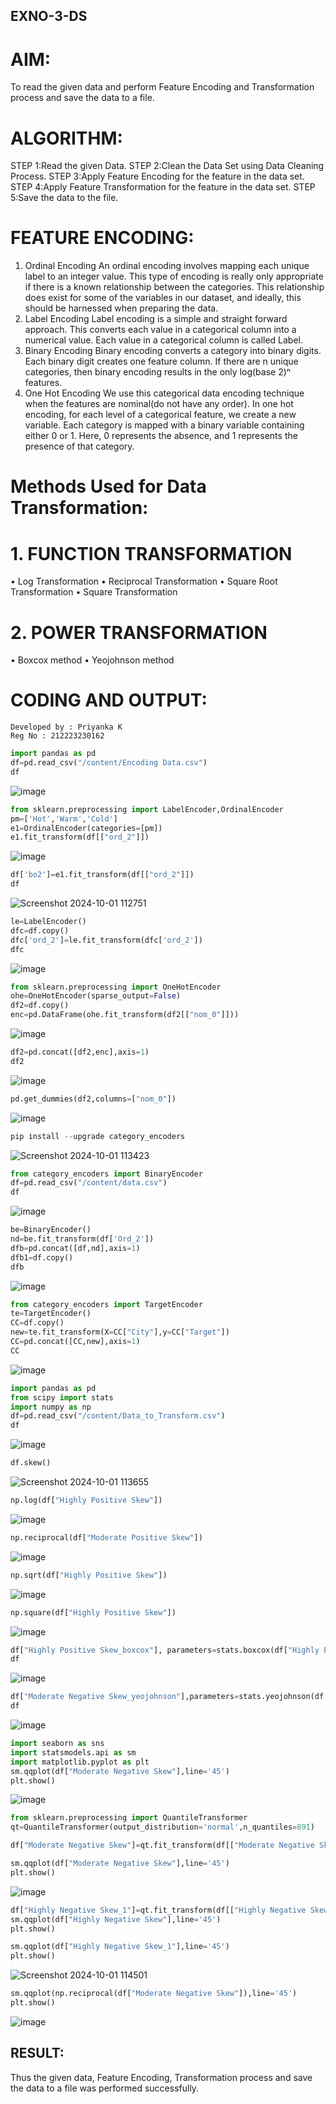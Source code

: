 ## EXNO-3-DS

# AIM:
To read the given data and perform Feature Encoding and Transformation process and save the data to a file.

# ALGORITHM:
STEP 1:Read the given Data.
STEP 2:Clean the Data Set using Data Cleaning Process.
STEP 3:Apply Feature Encoding for the feature in the data set.
STEP 4:Apply Feature Transformation for the feature in the data set.
STEP 5:Save the data to the file.

# FEATURE ENCODING:
1. Ordinal Encoding
An ordinal encoding involves mapping each unique label to an integer value. This type of encoding is really only appropriate if there is a known relationship between the categories. This relationship does exist for some of the variables in our dataset, and ideally, this should be harnessed when preparing the data.
2. Label Encoding
Label encoding is a simple and straight forward approach. This converts each value in a categorical column into a numerical value. Each value in a categorical column is called Label.
3. Binary Encoding
Binary encoding converts a category into binary digits. Each binary digit creates one feature column. If there are n unique categories, then binary encoding results in the only log(base 2)ⁿ features.
4. One Hot Encoding
We use this categorical data encoding technique when the features are nominal(do not have any order). In one hot encoding, for each level of a categorical feature, we create a new variable. Each category is mapped with a binary variable containing either 0 or 1. Here, 0 represents the absence, and 1 represents the presence of that category.

# Methods Used for Data Transformation:
  # 1. FUNCTION TRANSFORMATION
• Log Transformation
• Reciprocal Transformation
• Square Root Transformation
• Square Transformation
  # 2. POWER TRANSFORMATION
• Boxcox method
• Yeojohnson method

# CODING AND OUTPUT:
```
Developed by : Priyanka K
Reg No : 212223230162
```

```python
import pandas as pd
df=pd.read_csv("/content/Encoding Data.csv")
df
```
![image](https://github.com/user-attachments/assets/861ca668-54a2-486a-a75b-4db3e46d361c)

```python
from sklearn.preprocessing import LabelEncoder,OrdinalEncoder
pm=['Hot','Warm','Cold']
e1=OrdinalEncoder(categories=[pm])
e1.fit_transform(df[["ord_2"]])
```
![image](https://github.com/user-attachments/assets/c46bcfc8-24cb-418d-b65f-e5c7c189bf9e)



```python
df['bo2']=e1.fit_transform(df[["ord_2"]])
df
```
![Screenshot 2024-10-01 112751](https://github.com/user-attachments/assets/13c12a60-747c-4cb8-a926-69e7cc1cfccf)



```python
le=LabelEncoder()
dfc=df.copy()
dfc['ord_2']=le.fit_transform(dfc['ord_2'])
dfc
```
![image](https://github.com/user-attachments/assets/eaa14681-695e-42af-b895-eb82314d26b1)



```python
from sklearn.preprocessing import OneHotEncoder
ohe=OneHotEncoder(sparse_output=False)
df2=df.copy()
enc=pd.DataFrame(ohe.fit_transform(df2[["nom_0"]]))
```
![image](https://github.com/user-attachments/assets/0b893acb-e20b-46e5-b032-6fd3e7b58145)


```python
df2=pd.concat([df2,enc],axis=1)
df2
```
![image](https://github.com/user-attachments/assets/25c8e2ff-3f5c-44b9-a873-b9a550abdd32)

```python
pd.get_dummies(df2,columns=["nom_0"])
```
![image](https://github.com/user-attachments/assets/d44d08aa-be43-488d-984d-391f4f0042d8)



```python
pip install --upgrade category_encoders
```
![Screenshot 2024-10-01 113423](https://github.com/user-attachments/assets/00fa038c-43ae-45b0-9f04-2367a472c37c)



```python
from category_encoders import BinaryEncoder
df=pd.read_csv("/content/data.csv")
df
```
![image](https://github.com/user-attachments/assets/d06d39c7-08ad-401d-87a6-d75adc952c76)



```python
be=BinaryEncoder()
nd=be.fit_transform(df['Ord_2'])
dfb=pd.concat([df,nd],axis=1)
dfb1=df.copy()
dfb
```
![image](https://github.com/user-attachments/assets/573e1f48-66ff-4c93-bcd9-c1a079422901)


```python
from category_encoders import TargetEncoder
te=TargetEncoder()
CC=df.copy()
new=te.fit_transform(X=CC["City"],y=CC["Target"])
CC=pd.concat([CC,new],axis=1)
CC
```
![image](https://github.com/user-attachments/assets/d551e20d-ddf0-4237-aef0-8e51895b535e)



```python
import pandas as pd
from scipy import stats
import numpy as np
df=pd.read_csv("/content/Data_to_Transform.csv")
df
```
![image](https://github.com/user-attachments/assets/cfc2654f-eb7d-428e-896a-9ee6eccf26fc)



```python
df.skew()
```
![Screenshot 2024-10-01 113655](https://github.com/user-attachments/assets/45d05009-d673-4d44-a8f0-bb839727254e)



```python
np.log(df["Highly Positive Skew"])
```
![image](https://github.com/user-attachments/assets/e54c07d4-0f38-4530-a630-291190b49078)



```python
np.reciprocal(df["Moderate Positive Skew"])
```
![image](https://github.com/user-attachments/assets/eae57994-bf82-4abd-9a3b-fae00cc2eff4)


```python
np.sqrt(df["Highly Positive Skew"])
```
![image](https://github.com/user-attachments/assets/61b4bd41-09f9-4f04-8dc8-5b45405d4139)


```python
np.square(df["Highly Positive Skew"])
```

![image](https://github.com/user-attachments/assets/a3a1d80d-1499-4a91-b9a5-bb043b911c5a)


```python
df["Highly Positive Skew_boxcox"], parameters=stats.boxcox(df["Highly Positive Skew"])
df
```
![image](https://github.com/user-attachments/assets/7f960eba-b8e5-43d3-a37b-24f30d5a4f97)


```python
df["Moderate Negative Skew_yeojohnson"],parameters=stats.yeojohnson(df["Moderate Negative Skew"])
df
```
![image](https://github.com/user-attachments/assets/6edb8d31-a26f-436f-ad7c-baec90af188a)


```python
import seaborn as sns
import statsmodels.api as sm
import matplotlib.pyplot as plt
sm.qqplot(df["Moderate Negative Skew"],line='45')
plt.show()
```
![image](https://github.com/user-attachments/assets/f3710ce9-e1aa-4770-a953-7d0ffc7a42b2)



```python
from sklearn.preprocessing import QuantileTransformer
qt=QuantileTransformer(output_distribution='normal',n_quantiles=891)

df["Moderate Negative Skew"]=qt.fit_transform(df[["Moderate Negative Skew"]])

sm.qqplot(df["Moderate Negative Skew"],line='45')
plt.show()
```
![image](https://github.com/user-attachments/assets/3fdfa646-b1b5-44e6-95f8-3cc6241c9198)



```python
df["Highly Negative Skew_1"]=qt.fit_transform(df[["Highly Negative Skew"]])
sm.qqplot(df["Highly Negative Skew"],line='45')
plt.show()
```



```python
sm.qqplot(df["Highly Negative Skew_1"],line='45')
plt.show()
```

![Screenshot 2024-10-01 114501](https://github.com/user-attachments/assets/a7fd36c4-f9b5-439c-ac27-e669ba86ed9a)

```python
sm.qqplot(np.reciprocal(df["Moderate Negative Skew"]),line='45')
plt.show()
```
![image](https://github.com/user-attachments/assets/8feebab1-2479-4896-9999-f0832d1b0a7b)




## RESULT:
Thus the given data, Feature Encoding, Transformation process and save the data to a file was performed successfully.
       
